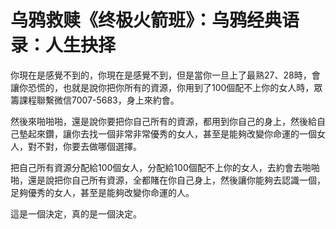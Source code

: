 # 乌鸦救赎《终极火箭班》：乌鸦经典语录：人生抉择

你現在是感覺不到的，你現在是感覺不到，但是當你一旦上了最熟27、28時，會讓你恐慌的，也就是說你把你所有的資源，你用到了100個配不上你的女人時，眾籌課程聯繫微信7007-5683，身上來約會。

然後來啪啪啪，還是說你要把你自己所有的資源，都用到你自己的身上，然後給自己墊起來鑽，讓你去找一個非常非常優秀的女人，甚至是能夠改變你命運的一個女人，對不對，你要去做哪個選擇。

把自己所有資源分配給100個女人，分配給100個配不上你的女人，去約會去啪啪啪，還是說把你自己所有資源，全都賭在你自己身上，然後讓你能夠去認識一個，足夠優秀的女人，甚至是能夠改變你命運的人。

這是一個決定，真的是一個決定。